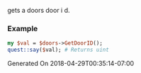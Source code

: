 gets a doors door i d.
### Example

```perl
my $val = $doors->GetDoorID();
quest::say($val); # Returns uint
```


Generated On 2018-04-29T00:35:14-07:00